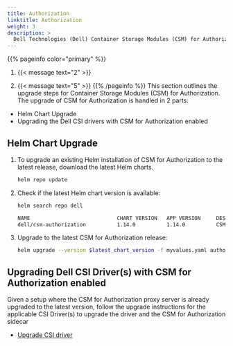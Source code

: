 ```yaml
---
title: Authorization
linktitle: Authorization
weight: 3
description: >
  Dell Technologies (Dell) Container Storage Modules (CSM) for Authorization Upgrade
---
```

{{% pageinfo color="primary" %}}
1. <span></span>{{< message text="2" >}}

2. <span></span>{{< message text="5" >}}
{{% /pageinfo %}}
This section outlines the upgrade steps for Container Storage Modules (CSM) for Authorization. The upgrade of CSM for Authorization is handled in 2 parts:

- Helm Chart Upgrade
- Upgrading the Dell CSI drivers with CSM for Authorization enabled

## Helm Chart Upgrade

1. To upgrade an existing Helm installation of CSM for Authorization to the latest release, download the latest Helm charts.

    ```bash
    helm repo update
    ```

2. Check if the latest Helm chart version is available:

    ```bash
    helm search repo dell
    ```

    ```bash
    NAME                            CHART VERSION   APP VERSION     DESCRIPTION
    dell/csm-authorization          1.14.0          1.14.0          CSM for Authorization is part of the [Container...
    ```

3. Upgrade to the latest CSM for Authorization release:

    ```bash
    helm upgrade --version $latest_chart_version -f myvalues.yaml authorization dell/csm-authorization -n authorization
    ```

## Upgrading Dell CSI Driver(s) with CSM for Authorization enabled

Given a setup where the CSM for Authorization proxy server is already upgraded to the latest version, follow the upgrade instructions for the applicable CSI Driver(s) to upgrade the driver and the CSM for Authorization sidecar

- [Upgrade CSI driver](../../../helm)

